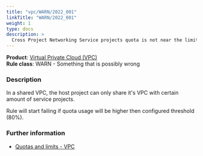 ```yaml
---
title: "vpc/WARN/2022_001"
linkTitle: "WARN/2022_001"
weight: 1
type: docs
description: >
  Cross Project Networking Service projects quota is not near the limit.
---
```


**Product**: [Virtual Private Cloud (VPC)](https://cloud.google.com/vpc)\
**Rule class**: WARN - Something that is possibly wrong

### Description

In a shared VPC, the host project can only share it's VPC with certain amount
of service projects.

Rule will start failing if quota usage will be higher then configured threshold (80%).

### Further information

- [Quotas and limits - VPC](https://cloud.google.com/vpc/docs/quota)
